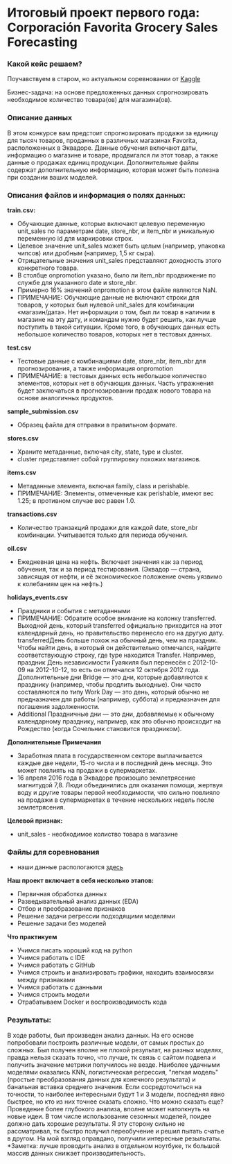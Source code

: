 # Итоговый проект первого года: Corporación Favorita Grocery Sales Forecasting
### Какой кейс решаем?
Поучавствуем в старом, но актуальном соревновании от [Kaggle](https://www.kaggle.com/competitions/favorita-grocery-sales-forecasting/data)

Бизнес-задача: на основе предложенных данных спрогнозировать необходимое количество товара(ов) для магазина(ов).

### Описание данных
В этом конкурсе вам предстоит спрогнозировать продажи за единицу для тысяч товаров, проданных в различных магазинах Favorita, расположенных в Эквадоре. Данные обучения включают даты, информацию о магазине и товаре, продвигался ли этот товар, а также данные о продажах единиц продукции. Дополнительные файлы содержат дополнительную информацию, которая может быть полезна при создании ваших моделей.

### Описания файлов и информация о полях данных:

**train.csv:**
* Обучающие данные, которые включают целевую переменную unit_sales по параметрам date, store_nbr, и item_nbr и уникальную переменную id для маркировки строк.
* Целевое значение unit_sales может быть целым (например, упаковка чипсов) или дробным (например, 1,5 кг сыра).
* Отрицательные значения unit_sales представляют доходность этого конкретного товара.
* В столбце onpromotion указано, было ли item_nbr продвижение по службе для указанного date и store_nbr.
* Примерно 16% значений onpromotion в этом файле являются NaN.
* ПРИМЕЧАНИЕ: Обучающие данные не включают строки для товаров, у которых был нулевой unit_sales для комбинации «магазин/дата». Нет информации о том, был ли товар в наличии в магазине на эту дату, и командам нужно будет решить, как лучше поступить в такой ситуации. Кроме того, в обучающих данных есть небольшое количество товаров, которых нет в тестовых данных.

**test.csv**
* Тестовые данные с комбинациями date, store_nbr, item_nbr для прогнозирования, а также информация onpromotion
* ПРИМЕЧАНИЕ: в тестовых данных есть небольшое количество элементов, которых нет в обучающих данных. Часть упражнения будет заключаться в прогнозировании продаж нового товара на основе аналогичных продуктов.

**sample_submission.csv**
* Образец файла для отправки в правильном формате.

**stores.csv**
* Храните метаданные, включая city, state, type и cluster.
* cluster представляет собой группировку похожих магазинов.

**items.csv**
* Метаданные элемента, включая family, class и perishable.
* ПРИМЕЧАНИЕ: Элементы, отмеченные как perishable, имеют вес 1.25; в противном случае вес равен 1.0.

**transactions.csv**
* Количество транзакций продажи для каждой date, store_nbr комбинации. Учитывается только для периода обучения.

**oil.csv**
* Ежедневная цена на нефть. Включает значения как за период обучения, так и за период тестирования. (Эквадор — страна, зависящая от нефти, и её экономическое положение очень уязвимо к колебаниям цен на нефть.)

**holidays_events.csv**
* Праздники и события с метаданными
* ПРИМЕЧАНИЕ: Обратите особое внимание на колонку transferred. Выходной день, который transferred официально приходится на этот календарный день, но правительство перенесло его на другую дату. transferredДень больше похож на обычный день, чем на праздник. Чтобы найти день, в который он действительно отмечался, найдите соответствующую строку, где type находится Transfer. Например, праздник День независимости Гуаякиля был перенесён с 2012-10-09 на 2012-10-12, то есть он отмечался 12 октября 2012 года. Дополнительные дни Bridge — это дни, которые добавляются к празднику (например, чтобы продлить выходные). Они часто составляются по типу Work Day — это день, который обычно не предназначен для работы (например, суббота) и предназначен для погашения задолженности.
* Additional Праздничные дни — это дни, добавляемые к обычному календарному празднику, например, как это обычно происходит на Рождество (когда Сочельник становится праздником).

**Дополнительные Примечания**
* Заработная плата в государственном секторе выплачивается каждые две недели, 15-го числа и в последний день месяца. Это может повлиять на продажи в супермаркетах.
* 16 апреля 2016 года в Эквадоре произошло землетрясение магнитудой 7,8. Люди объединились для оказания помощи, жертвуя воду и другие товары первой необходимости, что сильно повлияло на продажи в супермаркетах в течение нескольких недель после землетрясения.

**Целевой признак:**
* unit_sales - необходимое колиство товара в магазине


### Файлы для соревнования

* наши данные распологаются [здесь](https://www.kaggle.com/competitions/favorita-grocery-sales-forecasting/data)

**Наш проект включает в себя несколько этапов:**
* Первичная обработка данных
* Разведывательный анализ данных (EDA)
* Отбор и преобразование признаков
* Решение задачи регрессии подходящими моделями
* Решение задачи без моделей

**Что практикуем**     
* Учимся писать хороший код на python
* Учимся работать с IDE
* Учимся работать с GitHub
* Учимся строить и анализировать графики, находить взаимосвязи между признаками
* Учимся работать с данными
* Учимся строить модели
* Отрабатываем Docker и воспроизводимость кода

### Результаты:     
В ходе работы, был произведен анализ данных. На его основе попробовали построить различные модели, от самых простых до сложных. Был получен вполне не плохой результат, на разных моделях, правда нельзя сказать точно, что лучше, тк связь с сайтом подвела и получить значение метрики получилось не везде. Наиболее удачными моделями оказались KNN, логистическая регрессия, "легкая модель"(простые преобразования данных для конечного результата) и банальная вставка среднего значения. Если сосредоточиться на точности, то наиболее интересными будут 1 и 3 модели, последняя явно быстрее, но кто из них точнее сказать сложно. 
Что можно сказать еще? Проведение более глубокого анализа, вполне может натолкнуть на новые идеи. В том числе использование сезонных моделей, поидее должно дать хорошие результаты. Я эту сторону сильно не рассматривал, тк быстро получил переобучение и решил пытать счатье в другом. На мой взгляд оправдано, получили интересные резыльтаты.
*Заметка: лучше проводить анализ в отдельном ноутбуке, тк большой массив данных снижает производительность. 